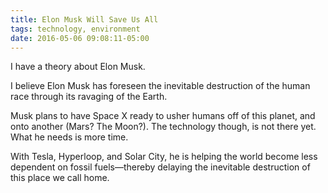 ```yaml
---
title: Elon Musk Will Save Us All
tags: technology, environment
date: 2016-05-06 09:08:11-05:00
---
```


I have a theory about Elon Musk.

I believe Elon Musk has foreseen the inevitable destruction of the human race through its ravaging of the Earth.

Musk plans to have Space X ready to usher humans off of this planet, and onto another (Mars? The Moon?). The technology though, is not there yet. What he needs is more time.

With Tesla, Hyperloop, and Solar City, he is helping the world become less dependent on fossil fuels—thereby delaying the inevitable destruction of this place we call home.
